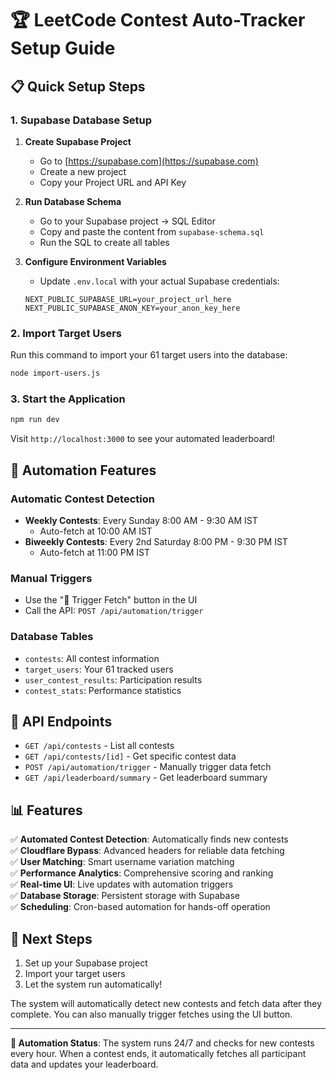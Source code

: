 # 🏆 LeetCode Contest Auto-Tracker Setup Guide

## 📋 Quick Setup Steps

### 1. Supabase Database Setup

1. **Create Supabase Project**
   - Go to [https://supabase.com](https://supabase.com)
   - Create a new project
   - Copy your Project URL and API Key

2. **Run Database Schema**
   - Go to your Supabase project → SQL Editor
   - Copy and paste the content from `supabase-schema.sql`
   - Run the SQL to create all tables

3. **Configure Environment Variables**
   - Update `.env.local` with your actual Supabase credentials:
   ```env
   NEXT_PUBLIC_SUPABASE_URL=your_project_url_here
   NEXT_PUBLIC_SUPABASE_ANON_KEY=your_anon_key_here
   ```

### 2. Import Target Users

Run this command to import your 61 target users into the database:

```bash
node import-users.js
```

### 3. Start the Application

```bash
npm run dev
```

Visit `http://localhost:3000` to see your automated leaderboard!

## 🤖 Automation Features

### Automatic Contest Detection
- **Weekly Contests**: Every Sunday 8:00 AM - 9:30 AM IST
  - Auto-fetch at 10:00 AM IST
- **Biweekly Contests**: Every 2nd Saturday 8:00 PM - 9:30 PM IST
  - Auto-fetch at 11:00 PM IST

### Manual Triggers
- Use the "🚀 Trigger Fetch" button in the UI
- Call the API: `POST /api/automation/trigger`

### Database Tables
- `contests`: All contest information
- `target_users`: Your 61 tracked users
- `user_contest_results`: Participation results
- `contest_stats`: Performance statistics

## 🔧 API Endpoints

- `GET /api/contests` - List all contests
- `GET /api/contests/[id]` - Get specific contest data
- `POST /api/automation/trigger` - Manually trigger data fetch
- `GET /api/leaderboard/summary` - Get leaderboard summary

## 📊 Features

✅ **Automated Contest Detection**: Automatically finds new contests  
✅ **Cloudflare Bypass**: Advanced headers for reliable data fetching  
✅ **User Matching**: Smart username variation matching  
✅ **Performance Analytics**: Comprehensive scoring and ranking  
✅ **Real-time UI**: Live updates with automation triggers  
✅ **Database Storage**: Persistent storage with Supabase  
✅ **Scheduling**: Cron-based automation for hands-off operation  

## 🎯 Next Steps

1. Set up your Supabase project
2. Import your target users
3. Let the system run automatically!

The system will automatically detect new contests and fetch data after they complete. You can also manually trigger fetches using the UI button.

---

**🔄 Automation Status**: The system runs 24/7 and checks for new contests every hour. When a contest ends, it automatically fetches all participant data and updates your leaderboard.
